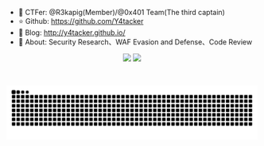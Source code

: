 - 🔭 CTFer: @R3kapig(Member)/@0x401 Team(The third captain)
- ⭐️ Github: https://github.com/Y4tacker
- 🍔 Blog: http://y4tacker.github.io/
- 👋 About: Security Research、WAF Evasion and Defense、Code Review
<p align="center">
  <img width="49%" src="https://github-readme-stats.vercel.app/api?username=Y4tacker&show_icons=true" />
  <img width="49%" src="https://github-readme-streak-stats.herokuapp.com/?user=Y4tacker" />
</p>
</br>

![github contribution grid snake animation](https://github.com/Y4tacker/Y4tacker/blob/output/github-contribution-grid-snake.svg)
